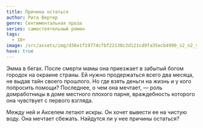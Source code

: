 ```yaml
---
title: Причина остаться
author: Рита Вертер
genre: Сентиментальная проза
series: самостоятельный роман
tags:
  - 18+
image: /src/assets/img/d36e1f19774cfbf22130c2d121cd9fa35ecb4990_s2_n2_y1.jpg
have: true
---
```

Эмма в бегах. После смерти мамы она приезжает в забытый богом городок на окраине страны. Ей нужно продержаться всего два месяца, не выдав тайн своего прошлого. Но где взять деньги на жизнь и у кого попросить помощи? Последнее, о чем она мечтает, — роль домработницы в доме местного плохого парня, враждебность которого она чувствует с первого взгляда.

Между ней и Акселем летают искры. Он хочет вывести ее на чистую воду. Она мечтает сбежать. Найдутся ли у нее причины остаться?
